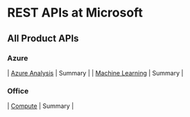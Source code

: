 # REST APIs at Microsoft


## All Product APIs

### Azure

| [Azure Analysis](~/docs-ref-conceptual/analysisservices/index.md) | Summary |
| [Machine Learning](~/docs-ref-conceptual/machinelearning/index.md) | Summary |

### Office

| [Compute](~/docs-ref-conceptual/compute/index.md) | Summary |
